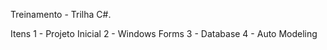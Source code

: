 Treinamento - Trilha C#. 

Itens
1 - Projeto Inicial
2 - Windows Forms
3 - Database
4 - Auto Modeling
